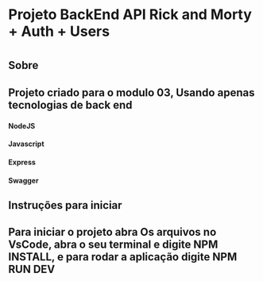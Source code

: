 <h1><h1>
<h1>Projeto BackEnd API Rick and Morty + Auth + Users<h1>
<h1><h1>
<h2>Sobre<h2>
<p>Projeto criado para o modulo 03, Usando apenas tecnologias de back end<p>
<h4>NodeJS<h4>
<h4>Javascript<h4>
<h4>Express<h4>
<h4>Swagger<h4>
<h2>Instruções para iniciar<h2>
<p>Para iniciar o projeto abra Os arquivos no VsCode, abra o seu terminal e digite NPM INSTALL, e para rodar a aplicação digite NPM RUN DEV<p>
